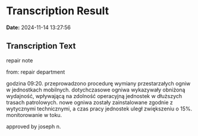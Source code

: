 ﻿# Transcription Result
**Date:** 2024-11-14 13:27:56

## Transcription Text

repair note

from: repair department

godzina 09:20. przeprowadzono procedurę wymiany przestarzałych ogniw w jednostkach mobilnych. dotychczasowe ogniwa wykazywały obniżoną wydajność, wpływającą na zdolność operacyjną jednostek w dłuższych trasach patrolowych. nowe ogniwa zostały zainstalowane zgodnie z wytycznymi technicznymi, a czas pracy jednostek uległ zwiększeniu o 15%. monitorowanie w toku.

approved by joseph n.

